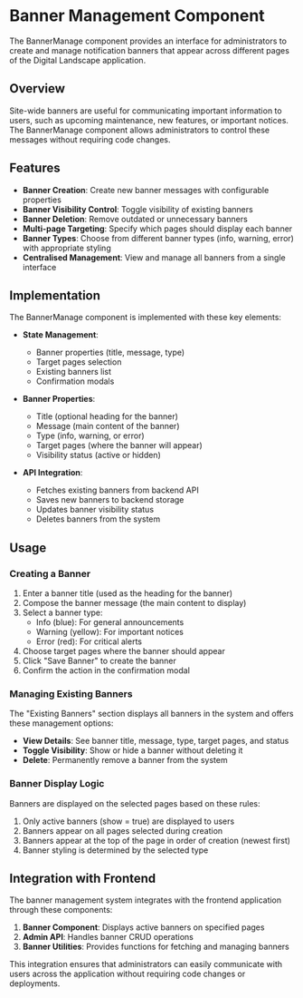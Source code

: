 # Banner Management Component

The BannerManage component provides an interface for administrators to create and manage notification banners that appear across different pages of the Digital Landscape application.

## Overview

Site-wide banners are useful for communicating important information to users, such as upcoming maintenance, new features, or important notices. The BannerManage component allows administrators to control these messages without requiring code changes.

## Features

- **Banner Creation**: Create new banner messages with configurable properties
- **Banner Visibility Control**: Toggle visibility of existing banners
- **Banner Deletion**: Remove outdated or unnecessary banners
- **Multi-page Targeting**: Specify which pages should display each banner
- **Banner Types**: Choose from different banner types (info, warning, error) with appropriate styling
- **Centralised Management**: View and manage all banners from a single interface

## Implementation

The BannerManage component is implemented with these key elements:

- **State Management**:
  - Banner properties (title, message, type)
  - Target pages selection
  - Existing banners list
  - Confirmation modals

- **Banner Properties**:
  - Title (optional heading for the banner)
  - Message (main content of the banner)
  - Type (info, warning, or error)
  - Target pages (where the banner will appear)
  - Visibility status (active or hidden)

- **API Integration**:
  - Fetches existing banners from backend API
  - Saves new banners to backend storage
  - Updates banner visibility status
  - Deletes banners from the system

## Usage

### Creating a Banner

1. Enter a banner title (used as the heading for the banner)
2. Compose the banner message (the main content to display)
3. Select a banner type:
   - Info (blue): For general announcements
   - Warning (yellow): For important notices
   - Error (red): For critical alerts
4. Choose target pages where the banner should appear
5. Click "Save Banner" to create the banner
6. Confirm the action in the confirmation modal

### Managing Existing Banners

The "Existing Banners" section displays all banners in the system and offers these management options:

- **View Details**: See banner title, message, type, target pages, and status
- **Toggle Visibility**: Show or hide a banner without deleting it
- **Delete**: Permanently remove a banner from the system

### Banner Display Logic

Banners are displayed on the selected pages based on these rules:

1. Only active banners (show = true) are displayed to users
2. Banners appear on all pages selected during creation
3. Banners appear at the top of the page in order of creation (newest first)
4. Banner styling is determined by the selected type

## Integration with Frontend

The banner management system integrates with the frontend application through these components:

1. **Banner Component**: Displays active banners on specified pages
2. **Admin API**: Handles banner CRUD operations
3. **Banner Utilities**: Provides functions for fetching and managing banners

This integration ensures that administrators can easily communicate with users across the application without requiring code changes or deployments.
